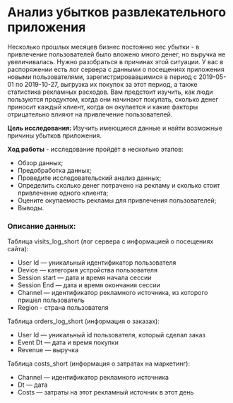 # Анализ убытков развлекательного приложения
Несколько прошлых месяцев бизнес постоянно нес убытки - в привлечение пользователей было вложено много денег, но выручка не увеличивалась. Нужно разобраться в причинах этой ситуации.
У вас в распоряжении есть лог сервера с данными о посещениях приложения новыми пользователями, зарегистрировавшимися в период с 2019-05-01 по 2019-10-27, выгрузка их покупок за этот период, а также статистика рекламных расходов. Вам предстоит изучить, как люди пользуются продуктом, когда они начинают покупать, сколько денег приносит каждый клиент, когда он окупается и какие факторы отрицательно влияют на привлечение пользователей.

**Цель исследования:** Изучить имеющиеся данные и найти возможные причины убытков приложения.

**Ход работы** - исследование пройдёт в несколько этапов:
- Обзор данных;
- Предобработка данных;
- Проведите исследовательский анализ данных;
- Определить сколько денег потрачено на рекламу и сколько стоит привлечение одного клиента;
- Оцените окупаемость рекламы для привлечения пользователей;
- Выводы.

### Описание данных:
Таблица visits_log_short (лог сервера с информацией о посещениях сайта):
- User Id — уникальный идентификатор пользователя
- Device — категория устройства пользователя
- Session start — дата и время начала сессии
- Session End — дата и время окончания сессии
- Channel — идентификатор рекламного источника, из которого пришел пользователь
- Region - страна пользователя

Таблица orders_log_short (информация о заказах):
- User Id — уникальный id пользователя, который сделал заказ
- Event Dt — дата и время покупки
- Revenue — выручка

Таблица costs_short (информация о затратах на маркетинг):
- Channel — идентификатор рекламного источника
- Dt — дата
- Costs — затраты на этот рекламный источник в этот день
